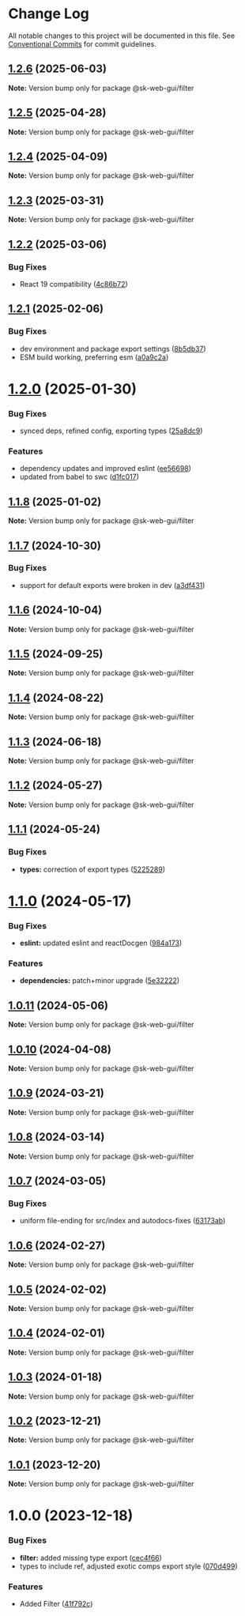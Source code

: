 # Change Log

All notable changes to this project will be documented in this file.
See [Conventional Commits](https://conventionalcommits.org) for commit guidelines.

## [1.2.6](https://github.com/Sundsvallskommun/web-shared-components/compare/@sk-web-gui/filter@1.2.5...@sk-web-gui/filter@1.2.6) (2025-06-03)

**Note:** Version bump only for package @sk-web-gui/filter

## [1.2.5](https://github.com/Sundsvallskommun/web-shared-components/compare/@sk-web-gui/filter@1.2.4...@sk-web-gui/filter@1.2.5) (2025-04-28)

**Note:** Version bump only for package @sk-web-gui/filter

## [1.2.4](https://github.com/Sundsvallskommun/web-shared-components/compare/@sk-web-gui/filter@1.2.3...@sk-web-gui/filter@1.2.4) (2025-04-09)

**Note:** Version bump only for package @sk-web-gui/filter

## [1.2.3](https://github.com/Sundsvallskommun/web-shared-components/compare/@sk-web-gui/filter@1.2.2...@sk-web-gui/filter@1.2.3) (2025-03-31)

**Note:** Version bump only for package @sk-web-gui/filter

## [1.2.2](https://github.com/Sundsvallskommun/web-shared-components/compare/@sk-web-gui/filter@1.2.1...@sk-web-gui/filter@1.2.2) (2025-03-06)

### Bug Fixes

- React 19 compatibility ([4c86b72](https://github.com/Sundsvallskommun/web-shared-components/commit/4c86b721f0e6e7110cf79adcda457367d66eb980))

## [1.2.1](https://github.com/Sundsvallskommun/web-shared-components/compare/@sk-web-gui/filter@1.2.0...@sk-web-gui/filter@1.2.1) (2025-02-06)

### Bug Fixes

- dev environment and package export settings ([8b5db37](https://github.com/Sundsvallskommun/web-shared-components/commit/8b5db37a3d1cdefe5409c1750f04cae6f57e4bb1))
- ESM build working, preferring esm ([a0a9c2a](https://github.com/Sundsvallskommun/web-shared-components/commit/a0a9c2a2f21c60df7f384bc2ac3479e101b1ab7d))

# [1.2.0](https://github.com/Sundsvallskommun/web-shared-components/compare/@sk-web-gui/filter@1.1.8...@sk-web-gui/filter@1.2.0) (2025-01-30)

### Bug Fixes

- synced deps, refined config, exporting types ([25a8dc9](https://github.com/Sundsvallskommun/web-shared-components/commit/25a8dc9b32bf94ab65782cb26e230514f9224468))

### Features

- dependency updates and improved eslint ([ee56698](https://github.com/Sundsvallskommun/web-shared-components/commit/ee56698550bd45c1711eba643042cb6379ebd8f6))
- updated from babel to swc ([d1fc017](https://github.com/Sundsvallskommun/web-shared-components/commit/d1fc01761ba14f93d93b272ff802267ff86efbdc))

## [1.1.8](https://github.com/Sundsvallskommun/web-shared-components/compare/@sk-web-gui/filter@1.1.7...@sk-web-gui/filter@1.1.8) (2025-01-02)

**Note:** Version bump only for package @sk-web-gui/filter

## [1.1.7](https://github.com/Sundsvallskommun/web-shared-components/compare/@sk-web-gui/filter@1.1.6...@sk-web-gui/filter@1.1.7) (2024-10-30)

### Bug Fixes

- support for default exports were broken in dev ([a3df431](https://github.com/Sundsvallskommun/web-shared-components/commit/a3df431658d2e7650bd14b94ca18af797065bea3))

## [1.1.6](https://github.com/Sundsvallskommun/web-shared-components/compare/@sk-web-gui/filter@1.1.5...@sk-web-gui/filter@1.1.6) (2024-10-04)

**Note:** Version bump only for package @sk-web-gui/filter

## [1.1.5](https://github.com/Sundsvallskommun/web-shared-components/compare/@sk-web-gui/filter@1.1.4...@sk-web-gui/filter@1.1.5) (2024-09-25)

**Note:** Version bump only for package @sk-web-gui/filter

## [1.1.4](https://github.com/Sundsvallskommun/web-shared-components/compare/@sk-web-gui/filter@1.1.3...@sk-web-gui/filter@1.1.4) (2024-08-22)

**Note:** Version bump only for package @sk-web-gui/filter

## [1.1.3](https://github.com/Sundsvallskommun/web-shared-components/compare/@sk-web-gui/filter@1.1.2...@sk-web-gui/filter@1.1.3) (2024-06-18)

**Note:** Version bump only for package @sk-web-gui/filter

## [1.1.2](https://github.com/Sundsvallskommun/web-shared-components/compare/@sk-web-gui/filter@1.1.1...@sk-web-gui/filter@1.1.2) (2024-05-27)

**Note:** Version bump only for package @sk-web-gui/filter

## [1.1.1](https://github.com/Sundsvallskommun/web-shared-components/compare/@sk-web-gui/filter@1.1.0...@sk-web-gui/filter@1.1.1) (2024-05-24)

### Bug Fixes

- **types:** correction of export types ([5225289](https://github.com/Sundsvallskommun/web-shared-components/commit/52252890b4206faa9bc70111e75f1ef818e0d8fe))

# [1.1.0](https://github.com/Sundsvallskommun/web-shared-components/compare/@sk-web-gui/filter@1.0.11...@sk-web-gui/filter@1.1.0) (2024-05-17)

### Bug Fixes

- **eslint:** updated eslint and reactDocgen ([984a173](https://github.com/Sundsvallskommun/web-shared-components/commit/984a17371f052a0cbe23d01fd31722f0fa2a56eb))

### Features

- **dependencies:** patch+minor upgrade ([5e32222](https://github.com/Sundsvallskommun/web-shared-components/commit/5e322229e362aac60ad69771a41ee2ac1397f93b))

## [1.0.11](https://github.com/Sundsvallskommun/web-shared-components/compare/@sk-web-gui/filter@1.0.10...@sk-web-gui/filter@1.0.11) (2024-05-06)

**Note:** Version bump only for package @sk-web-gui/filter

## [1.0.10](https://github.com/Sundsvallskommun/web-shared-components/compare/@sk-web-gui/filter@1.0.9...@sk-web-gui/filter@1.0.10) (2024-04-08)

**Note:** Version bump only for package @sk-web-gui/filter

## [1.0.9](https://github.com/Sundsvallskommun/web-shared-components/compare/@sk-web-gui/filter@1.0.8...@sk-web-gui/filter@1.0.9) (2024-03-21)

**Note:** Version bump only for package @sk-web-gui/filter

## [1.0.8](https://github.com/Sundsvallskommun/web-shared-components/compare/@sk-web-gui/filter@1.0.7...@sk-web-gui/filter@1.0.8) (2024-03-14)

**Note:** Version bump only for package @sk-web-gui/filter

## [1.0.7](https://github.com/Sundsvallskommun/web-shared-components/compare/@sk-web-gui/filter@1.0.6...@sk-web-gui/filter@1.0.7) (2024-03-05)

### Bug Fixes

- uniform file-ending for src/index and autodocs-fixes ([63173ab](https://github.com/Sundsvallskommun/web-shared-components/commit/63173ab9474b4cb3bc97da6b780bdfb4ae65990c))

## [1.0.6](https://github.com/Sundsvallskommun/web-shared-components/compare/@sk-web-gui/filter@1.0.5...@sk-web-gui/filter@1.0.6) (2024-02-27)

**Note:** Version bump only for package @sk-web-gui/filter

## [1.0.5](https://github.com/Sundsvallskommun/web-shared-components/compare/@sk-web-gui/filter@1.0.4...@sk-web-gui/filter@1.0.5) (2024-02-02)

**Note:** Version bump only for package @sk-web-gui/filter

## [1.0.4](https://github.com/Sundsvallskommun/web-shared-components/compare/@sk-web-gui/filter@1.0.3...@sk-web-gui/filter@1.0.4) (2024-02-01)

**Note:** Version bump only for package @sk-web-gui/filter

## [1.0.3](https://github.com/Sundsvallskommun/web-shared-components/compare/@sk-web-gui/filter@1.0.2...@sk-web-gui/filter@1.0.3) (2024-01-18)

**Note:** Version bump only for package @sk-web-gui/filter

## [1.0.2](https://github.com/Sundsvallskommun/web-shared-components/compare/@sk-web-gui/filter@1.0.1...@sk-web-gui/filter@1.0.2) (2023-12-21)

**Note:** Version bump only for package @sk-web-gui/filter

## [1.0.1](https://github.com/Sundsvallskommun/web-shared-components/compare/@sk-web-gui/filter@1.0.0...@sk-web-gui/filter@1.0.1) (2023-12-20)

**Note:** Version bump only for package @sk-web-gui/filter

# 1.0.0 (2023-12-18)

### Bug Fixes

- **filter:** added missing type export ([cec4f66](https://github.com/Sundsvallskommun/web-shared-components/commit/cec4f66f3bbb50c310d57e861869f3a66a781e12))
- types to include ref, adjusted exotic comps export style ([070d499](https://github.com/Sundsvallskommun/web-shared-components/commit/070d4990ecea5d5ce90ebdd684a381bb8ad95861))

### Features

- Added Filter ([41f792c](https://github.com/Sundsvallskommun/web-shared-components/commit/41f792c392fd0987e41ad175e2748260856d2c5f))
